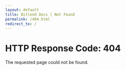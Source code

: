 ```yaml
---
layout: default
title: Bitlend Docs | Not Found
permalink: /404.html
redirect_to: /
---
```


<div>
  <h1>HTTP Response Code: 404</h1>
  <p>The requested page could not be found.</p>
</div>
